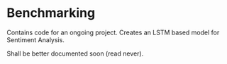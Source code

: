 # Benchmarking
Contains code for an ongoing project. Creates an LSTM based model for Sentiment Analysis.

Shall be better documented soon (read never).
